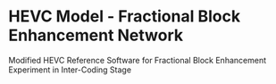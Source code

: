 # HEVC Model - Fractional Block Enhancement Network
Modified HEVC Reference Software for Fractional Block Enhancement Experiment in Inter-Coding Stage
